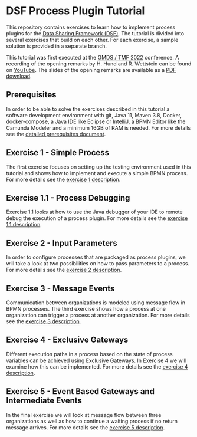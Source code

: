 # DSF Process Plugin Tutorial
This repository contains exercises to learn how to implement process plugins for the [Data Sharing Framework (DSF)](https://github.com/highmed/highmed-dsf). The tutorial is divided into several exercises that build on each other. For each exercise, a sample solution is provided in a separate branch.

This tutorial was first executed at the [GMDS / TMF 2022](https://gmds-tmf-2022.de) conference. A recording of the opening remarks by H. Hund and R. Wettstein can be found on [YouTube](https://youtu.be/2AUPwQQQsPY). The slides of the opening remarks are available as a [PDF download](exercises/figures/2022-08-21_GMDS_2022_DSF_Process_Tutorial.pdf).

## Prerequisites
In order to be able to solve the exercises described in this tutorial a software development environment with git, Java 11, Maven 3.8, Docker, docker-compose, a Java IDE like Eclipse or IntelliJ, a BPMN Editor like the Camunda Modeler and a minimum 16GB of RAM is needed. For more details see the [detailed prerequisites document](exercises/prerequisites.md).

## Exercise 1 - Simple Process
The first exercise focuses on setting up the testing environment used in this tutorial and shows how to implement and execute a simple BPMN process. For more details see the [exercise 1 description](exercises/exercise-1.md).

## Exercise 1.1 - Process Debugging
Exercise 1.1 looks at how to use the Java debugger of your IDE to remote debug the execution of a process plugin. For more details see the [exercise 1.1 description](exercises/exercise-1-1.md).

## Exercise 2 - Input Parameters
In order to configure processes that are packaged as process plugins, we will take a look at two possibilities on how to pass parameters to a process. For more details see the [exercise 2 description](exercises/exercise-2.md).

## Exercise 3 - Message Events
Communication between organizations is modeled using message flow in BPMN processes. The third exercise shows how a process at one organization can trigger a process at another organization. For more details see the [exercise 3 description](exercises/exercise-3.md).

## Exercise 4 - Exclusive Gateways
Different execution paths in a process based on the state of process variables can be achieved using Exclusive Gateways. In Exercise 4 we will examine how this can be implemented. For more details see the [exercise 4 description](exercises/exercise-4.md).

## Exercise 5 - Event Based Gateways and Intermediate Events
In the final exercise we will look at message flow between three organizations as well as how to continue a waiting process if no return message arrives. For more details see the [exercise 5 description](exercises/exercise-5.md).